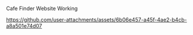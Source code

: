 Cafe Finder Website Working 

https://github.com/user-attachments/assets/6b06e457-a45f-4ae2-b4cb-a8a501e74d07
